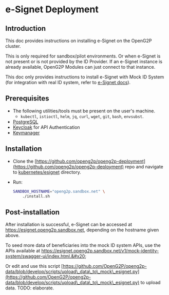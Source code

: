 # e-Signet Deployment

## Introduction

This doc provides instructions on installing e-Signet on the OpenG2P cluster.

This is only required for sandbox/pilot environments. Or when e-Signet is not present or is not provided by the ID Provider. If an e-Signet instance is already available, OpenG2P Modules can just connect to that instance.

This doc only provides instructions to install e-Signet with Mock ID System (for integration with real ID system, refer to [e-Signet docs](https://docs.esignet.io)).

## Prerequisites

* The following utilities/tools must be present on the user's machine.
  * `kubectl`, `istioctl`, `helm`, `jq`, `curl`, `wget`, `git`, `bash`, `envsubst`.
* [PostgreSQL](../../guides/deployment-guide/deployment-on-kubernetes/postgresql-server.md)
* [Keycloak](keycloak-deployment.md) for API Authentication
* [Keymanager](keymanager-deployment.md)

## Installation

* Clone the [https://github.com/openg2p/openg2p-deployment](https://github.com/openg2p/openg2p-deployment) repo and navigate to [kubernetes/esignet](https://github.com/OpenG2P/openg2p-deployment/tree/main/kubernetes/esignet) directory.
*   Run:

    ```bash
    SANDBOX_HOSTNAME="openg2p.sandbox.net" \
        ./install.sh
    ```

## Post-installation

After installation is successful, e-Signet can be accessed at https://esignet.openg2p.sandbox.net, depending on the hostname given above.

To seed more data of beneficiaries into the mock ID system APIs, use the APIs available at https://esignet.openg2p.sandbox.net/v1/mock-identity-system/swagger-ui/index.html.&#x20;

Or edit and use this script [https://github.com/OpenG2P/openg2p-data/blob/develop/scripts/upload\_data\_to\_mock\_esignet.py](https://github.com/OpenG2P/openg2p-data/blob/develop/scripts/upload\_data\_to\_mock\_esignet.py) to upload data. TODO: elaborate.
